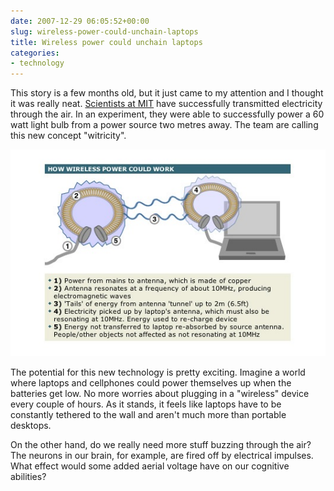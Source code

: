 ```yaml
---
date: 2007-12-29 06:05:52+00:00
slug: wireless-power-could-unchain-laptops
title: Wireless power could unchain laptops
categories:
- technology
---
```


This story is a few months old, but it just came to my attention and I thought it was really neat. [Scientists at MIT](http://web.mit.edu/newsoffice/2007/wireless-0607.html) have successfully transmitted electricity through the air. In an experiment, they were able to successfully power a 60 watt light bulb from a power source two metres away. The team are calling this new concept "witricity".

 

![witricity-diagram](/images/witricity-diagram.jpg)

 

The potential for this new technology is pretty exciting. Imagine a world where laptops and cellphones could power themselves up when the batteries get low. No more worries about plugging in a "wireless" device every couple of hours. As it stands, it feels like laptops have to be constantly tethered to the wall and aren't much more than portable desktops. 

 

On the other hand, do we really need more stuff buzzing through the air? The neurons in our brain, for example, are fired off by electrical impulses. What effect would some added aerial voltage have on our cognitive abilities?

